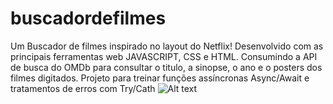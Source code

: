 # buscadordefilmes
Um Buscador de filmes inspirado no layout do Netflix! Desenvolvido com as principais ferramentas web JAVASCRIPT, CSS e HTML. Consumindo a API de busca do OMDb para consultar o titulo, a sinopse, o ano e o posters dos filmes digitados. Projeto para treinar  funções assíncronas Async/Await e tratamentos de erros com Try/Cath 
![Alt text](https://github.com/renanxd25/buscadordefilmes/blob/master/demo.gif?raw=true "Demonstração")
